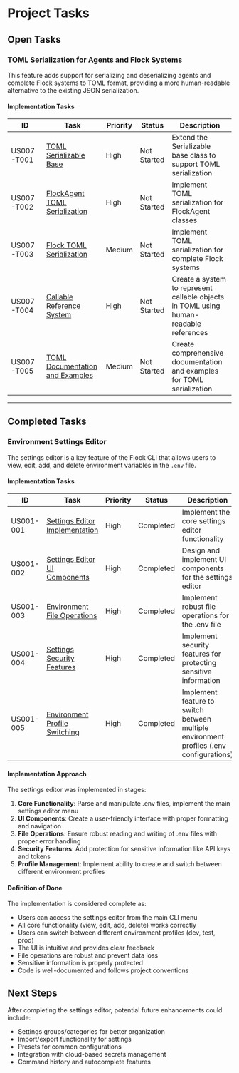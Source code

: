# Project Tasks

## Open Tasks

### TOML Serialization for Agents and Flock Systems

This feature adds support for serializing and deserializing agents and complete Flock systems to TOML format, providing a more human-readable alternative to the existing JSON serialization.

#### Implementation Tasks

| ID | Task | Priority | Status | Description |
|----|------|----------|--------|-------------|
| US007-T001 | [TOML Serializable Base](tasks/US007-T001-TOML-Serializable-Base.md) | High | Not Started | Extend the Serializable base class to support TOML serialization |
| US007-T002 | [FlockAgent TOML Serialization](tasks/US007-T002-FlockAgent-TOML-Serialization.md) | High | Not Started | Implement TOML serialization for FlockAgent classes |
| US007-T003 | [Flock TOML Serialization](tasks/US007-T003-Flock-TOML-Serialization.md) | Medium | Not Started | Implement TOML serialization for complete Flock systems |
| US007-T004 | [Callable Reference System](tasks/US007-T004-Callable-Reference-System.md) | High | Not Started | Create a system to represent callable objects in TOML using human-readable references |
| US007-T005 | [TOML Documentation and Examples](tasks/US007-T005-TOML-Documentation-and-Examples.md) | Medium | Not Started | Create comprehensive documentation and examples for TOML serialization |

---

## Completed Tasks

### Environment Settings Editor

The settings editor is a key feature of the Flock CLI that allows users to view, edit, add, and delete environment variables in the `.env` file.

#### Implementation Tasks

| ID | Task | Priority | Status | Description |
|----|------|----------|--------|-------------|
| US001-001 | [Settings Editor Implementation](tasks/done/US001-001-env-settings-editor.md) | High | Completed | Implement the core settings editor functionality |
| US001-002 | [Settings Editor UI Components](tasks/done/US001-002-env-settings-ui-components.md) | High | Completed | Design and implement UI components for the settings editor |
| US001-003 | [Environment File Operations](tasks/done/US001-003-env-settings-file-operations.md) | High | Completed | Implement robust file operations for the .env file |
| US001-004 | [Settings Security Features](tasks/done/US001-004-settings-security-features.md) | High | Completed | Implement security features for protecting sensitive information |
| US001-005 | [Environment Profile Switching](tasks/done/US001-005-env-profile-switching.md) | High | Completed | Implement feature to switch between multiple environment profiles (.env configurations) |

#### Implementation Approach

The settings editor was implemented in stages:

1. **Core Functionality**: Parse and manipulate .env files, implement the main settings editor menu
2. **UI Components**: Create a user-friendly interface with proper formatting and navigation
3. **File Operations**: Ensure robust reading and writing of .env files with proper error handling
4. **Security Features**: Add protection for sensitive information like API keys and tokens
5. **Profile Management**: Implement ability to create and switch between different environment profiles

#### Definition of Done

The implementation is considered complete as:

- Users can access the settings editor from the main CLI menu
- All core functionality (view, edit, add, delete) works correctly
- Users can switch between different environment profiles (dev, test, prod)
- The UI is intuitive and provides clear feedback
- File operations are robust and prevent data loss
- Sensitive information is properly protected
- Code is well-documented and follows project conventions

## Next Steps

After completing the settings editor, potential future enhancements could include:

- Settings groups/categories for better organization
- Import/export functionality for settings
- Presets for common configurations
- Integration with cloud-based secrets management
- Command history and autocomplete features 
